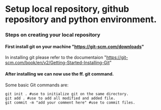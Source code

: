 # Setup local repository, github repository and python environment.

### Steps on creating your local repository

#### First install git on your machine "https://git-scm.com/downloads"
In installing git please refer to the documentaion "https://git-scm.com/book/en/v2/Getting-Started-Installing-Git"

#### After installing we can now use the ff. git command.

Some basic Git commands are:
```
git init . #use to initialize git on the same directory.
git add . #use to add all modified and added file.
git commit -m "add your comment here" #use to commit files.
```

